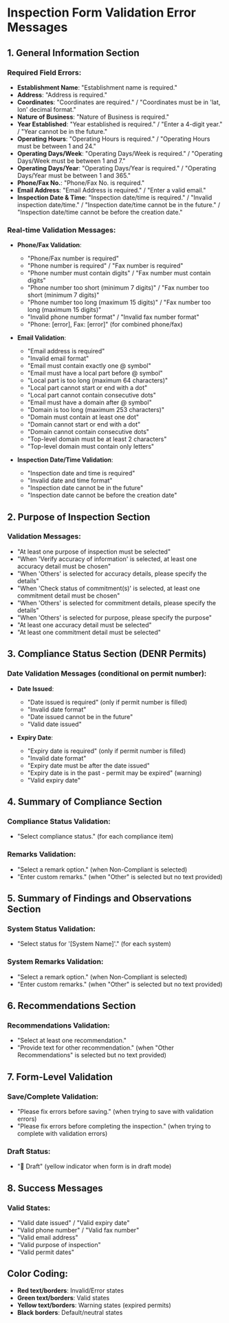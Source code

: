 # Inspection Form Validation Error Messages

## 1. General Information Section

### Required Field Errors:
- **Establishment Name**: "Establishment name is required."
- **Address**: "Address is required."
- **Coordinates**: "Coordinates are required." / "Coordinates must be in 'lat, lon' decimal format."
- **Nature of Business**: "Nature of Business is required."
- **Year Established**: "Year established is required." / "Enter a 4-digit year." / "Year cannot be in the future."
- **Operating Hours**: "Operating Hours is required." / "Operating Hours must be between 1 and 24."
- **Operating Days/Week**: "Operating Days/Week is required." / "Operating Days/Week must be between 1 and 7."
- **Operating Days/Year**: "Operating Days/Year is required." / "Operating Days/Year must be between 1 and 365."
- **Phone/Fax No.**: "Phone/Fax No. is required."
- **Email Address**: "Email Address is required." / "Enter a valid email."
- **Inspection Date & Time**: "Inspection date/time is required." / "Invalid inspection date/time." / "Inspection date/time cannot be in the future." / "Inspection date/time cannot be before the creation date."

### Real-time Validation Messages:
- **Phone/Fax Validation**:
  - "Phone/Fax number is required"
  - "Phone number is required" / "Fax number is required"
  - "Phone number must contain digits" / "Fax number must contain digits"
  - "Phone number too short (minimum 7 digits)" / "Fax number too short (minimum 7 digits)"
  - "Phone number too long (maximum 15 digits)" / "Fax number too long (maximum 15 digits)"
  - "Invalid phone number format" / "Invalid fax number format"
  - "Phone: [error], Fax: [error]" (for combined phone/fax)

- **Email Validation**:
  - "Email address is required"
  - "Invalid email format"
  - "Email must contain exactly one @ symbol"
  - "Email must have a local part before @ symbol"
  - "Local part is too long (maximum 64 characters)"
  - "Local part cannot start or end with a dot"
  - "Local part cannot contain consecutive dots"
  - "Email must have a domain after @ symbol"
  - "Domain is too long (maximum 253 characters)"
  - "Domain must contain at least one dot"
  - "Domain cannot start or end with a dot"
  - "Domain cannot contain consecutive dots"
  - "Top-level domain must be at least 2 characters"
  - "Top-level domain must contain only letters"

- **Inspection Date/Time Validation**:
  - "Inspection date and time is required"
  - "Invalid date and time format"
  - "Inspection date cannot be in the future"
  - "Inspection date cannot be before the creation date"

## 2. Purpose of Inspection Section

### Validation Messages:
- "At least one purpose of inspection must be selected"
- "When 'Verify accuracy of information' is selected, at least one accuracy detail must be chosen"
- "When 'Others' is selected for accuracy details, please specify the details"
- "When 'Check status of commitment(s)' is selected, at least one commitment detail must be chosen"
- "When 'Others' is selected for commitment details, please specify the details"
- "When 'Others' is selected for purpose, please specify the purpose"
- "At least one accuracy detail must be selected"
- "At least one commitment detail must be selected"

## 3. Compliance Status Section (DENR Permits)

### Date Validation Messages (conditional on permit number):
- **Date Issued**:
  - "Date issued is required" (only if permit number is filled)
  - "Invalid date format"
  - "Date issued cannot be in the future"
  - "Valid date issued"

- **Expiry Date**:
  - "Expiry date is required" (only if permit number is filled)
  - "Invalid date format"
  - "Expiry date must be after the date issued"
  - "Expiry date is in the past - permit may be expired" (warning)
  - "Valid expiry date"

## 4. Summary of Compliance Section

### Compliance Status Validation:
- "Select compliance status." (for each compliance item)

### Remarks Validation:
- "Select a remark option." (when Non-Compliant is selected)
- "Enter custom remarks." (when "Other" is selected but no text provided)

## 5. Summary of Findings and Observations Section

### System Status Validation:
- "Select status for '[System Name]'." (for each system)

### System Remarks Validation:
- "Select a remark option." (when Non-Compliant is selected)
- "Enter custom remarks." (when "Other" is selected but no text provided)

## 6. Recommendations Section

### Recommendations Validation:
- "Select at least one recommendation."
- "Provide text for other recommendation." (when "Other Recommendations" is selected but no text provided)

## 7. Form-Level Validation

### Save/Complete Validation:
- "Please fix errors before saving." (when trying to save with validation errors)
- "Please fix errors before completing the inspection." (when trying to complete with validation errors)

### Draft Status:
- "📝 Draft" (yellow indicator when form is in draft mode)

## 8. Success Messages

### Valid States:
- "Valid date issued" / "Valid expiry date"
- "Valid phone number" / "Valid fax number"
- "Valid email address"
- "Valid purpose of inspection"
- "Valid permit dates"

## Color Coding:
- **Red text/borders**: Invalid/Error states
- **Green text/borders**: Valid states
- **Yellow text/borders**: Warning states (expired permits)
- **Black borders**: Default/neutral states
